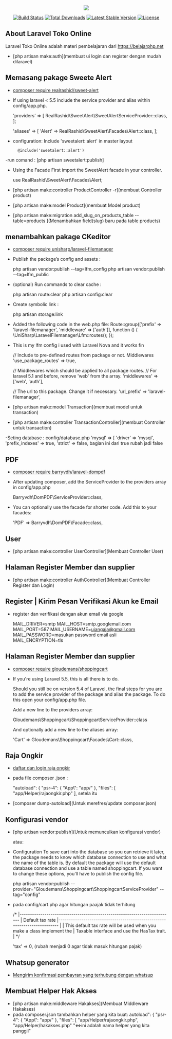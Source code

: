 <p align="center"><img src="https://laravel.com/assets/img/components/logo-laravel.svg"></p>

<p align="center">
<a href="https://travis-ci.org/laravel/framework"><img src="https://travis-ci.org/laravel/framework.svg" alt="Build Status"></a>
<a href="https://packagist.org/packages/laravel/framework"><img src="https://poser.pugx.org/laravel/framework/d/total.svg" alt="Total Downloads"></a>
<a href="https://packagist.org/packages/laravel/framework"><img src="https://poser.pugx.org/laravel/framework/v/stable.svg" alt="Latest Stable Version"></a>
<a href="https://packagist.org/packages/laravel/framework"><img src="https://poser.pugx.org/laravel/framework/license.svg" alt="License"></a>
</p>

## About Laravel Toko Online

Laravel Toko Online adalah materi pembelajaran dari https://belajarphp.net

- [php artisan make:auth](membuat ui login dan register dengan mudah dilaravel)
## Memasang pakage Sweete Alert

- [composer require realrashid/sweet-alert](https://realrashid.github.io/sweet-alert/install)

- If using laravel < 5.5 include the service provider and alias within config/app.php.

    'providers' => [
        RealRashid\SweetAlert\SweetAlertServiceProvider::class,
    ];

    'aliases' => [
        'Alert' => RealRashid\SweetAlert\Facades\Alert::class,
    ];

- configuration:
    Include 'sweetalert::alert' in master layout

        @include('sweetalert::alert')
-run comand :
        [php artisan sweetalert:publish]
- Using the Facade
    First import the SweetAlert facade in your controller.

    use RealRashid\SweetAlert\Facades\Alert;

- [php artisan make:controller ProductController -r](membuat Controller product)
- [php artisan make:model Product](membuat Model product)

- [php artisan make:migration add_slug_on_products_table --table=products
](Menambahkan field(slug) baru pada table products)

## menambahkan pakage CKeditor
- [composer require unisharp/laravel-filemanager](https://unisharp.github.io/laravel-filemanager/installation)

- Publish the package’s config and assets :

    php artisan vendor:publish --tag=lfm_config
    php artisan vendor:publish --tag=lfm_public

- (optional) Run commands to clear cache :

    php artisan route:clear
    php artisan config:clear

- Create symbolic link :

    php artisan storage:link

- Added the following code in the web.php file:
    Route::group(['prefix' => 'laravel-filemanager', 'middleware' => ['auth']], function () {
    \UniSharp\LaravelFilemanager\Lfm::routes();
    });

- This is my lfm config i used with Laravel Nova and it works fin

    // Include to pre-defined routes from package or not. Middlewares
    'use_package_routes' => true,

    // Middlewares which should be applied to all package routes.
    // For laravel 5.1 and before, remove 'web' from the array.
    'middlewares' => ['web', 'auth'],

    // The url to this package. Change it if necessary.
    'url_prefix' => 'laravel-filemanager',

- [php artisan make:model Transaction](membuat model untuk transaction)
- [php artisan make:controller TransactionController](membuat Controller untuk transaction)

-Seting database : config/database.php
    'mysql' => [
            'driver' => 'mysql',
            'prefix_indexes' => true,
            'strict' => false, bagian ini dari true rubah jadi false

## PDF

- [composer require barryvdh/laravel-dompdf](https://github.com/barryvdh/laravel-dompdf)

- After updating composer, add the ServiceProvider to the providers array in config/app.php

    Barryvdh\DomPDF\ServiceProvider::class,
- You can optionally use the facade for shorter code. Add this to your facades:
    
    'PDF' => Barryvdh\DomPDF\Facade::class,


## User

- [php artisan make:controller UserController](Membuat Controller User)

## Halaman Register Member dan supplier

- [php artisan make:controller AuthController](Membuat Controller Register dan Login)

## Register | Kirim Pesan Verifikasi Akun ke Email 

- register dan verifikasi dengan akun email via google

    MAIL_DRIVER=smtp
    MAIL_HOST=smtp.googlemail.com
    MAIL_PORT=587
    MAIL_USERNAME=ujangaja@gmail.com
    MAIL_PASSWORD=masukan password email asli
    MAIL_ENCRYPTION=tls

## Halaman Register Member dan supplier

- [composer require gloudemans/shoppingcart](https://github.com/Crinsane/LaravelShoppingcart )
- If you're using Laravel 5.5, this is all there is to do.

    Should you still be on version 5.4 of Laravel, the final steps for you are to add the service provider of the package and alias the package. To do this open your config/app.php file.

    Add a new line to the providers array:

    Gloudemans\Shoppingcart\ShoppingcartServiceProvider::class
    
    And optionally add a new line to the aliases array:

    'Cart' => Gloudemans\Shoppingcart\Facades\Cart::class,

## Raja Ongkir

- [daftar dan login raja ongkir](https://rajaongkir.com/)
- pada file composer .json :

    "autoload": {
        "psr-4": {
            "App\\": "app/"
        },
        "files": [
            "app/Helper/rajaongkir.php"
        ],
    setela itu 
- [composer dump-autoload](Untuk merefres/update composer.json)

## Konfigurasi vendor

- [php artisan vendor:publish](Untuk memunculkan konfigurasi vendor)

    atau:

- Configuration
    To save cart into the database so you can retrieve it later, the package needs to know which database connection to use and what the name of the table is. By default the package will use the default database connection and use a table named shoppingcart. If you want to change these options, you'll have to publish the config file.

    php artisan vendor:publish --provider="Gloudemans\Shoppingcart\ShoppingcartServiceProvider" --tag="config"

- pada config/cart.php agar hitungan paajak tidak terhitung

     /*
    |--------------------------------------------------------------------------
    | Default tax rate
    |--------------------------------------------------------------------------
    |
    | This default tax rate will be used when you make a class implement the
    | Taxable interface and use the HasTax trait.
    |
    */

    'tax' => 0, (rubah menjadi 0 agar tidak masuk hitungan pajak)

## Whatsup generator

- [Mengirim konfirmasi pembayran yang terhubung dengan whatsup](https://www.wasap.at/)

## Membuat Helper Hak Akses

- [php artisan make:middleware Hakakses](Membuat Middleware Hakakses)
- pada composer.json tambahkan helper yang kita buat:
    autoload": {
        "psr-4": {
            "App\\": "app/"
        },
        "files": [
            "app/Helper/rajaongkir.php",
            "app/Helper/hakakses.php" "<=>ini adalah nama helper yang kita panggil"
